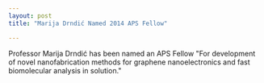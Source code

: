 ```yaml
---
layout: post
title: "Marija Drndić Named 2014 APS Fellow"

---
```


Professor Marija Drndić has been named an APS Fellow "For development of novel nanofabrication methods for graphene nanoelectronics and fast biomolecular analysis in solution."

<!--more-->


